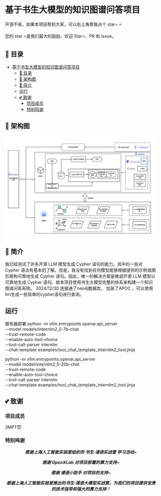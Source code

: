 # 基于书生大模型的知识图谱问答项目

开源不易，如果本项目帮到大家，可以右上角帮我点个 star~ ⭐

您的 star ⭐是我们最大的鼓励，欢迎 Star⭐、PR 和 Issue。

 ## 📖 目录
- [基于书生大模型的知识图谱问答项目](#基于书生大模型的知识图谱问答项目)
  - [📖 目录](#-目录)
  - [🔄 架构图](#-架构图)
  - [📝 简介](#-简介)
  - [运行](#运行)
  - [💕 致谢](#-致谢)
    - [项目成员](#项目成员)
    - [特别鸣谢](#特别鸣谢)
 
## 🔄 架构图
![知识图谱问答系统](assets/架构图.png)


## 📝 简介

我已经测试了许多开源 LLM 模型生成 Cypher 语句的能力。其中的一些对 Cypher 语法有基本的了解。但是，我没有找到任何模型能够根据提供的示例或图形架构可靠地生成 Cypher 语句。因此，唯一的解决方案是微调开源 LLM 模型以可靠地生成 Cypher 语句。故本项目使用书生大模型完整的体系来构建一个知识图谱问答系统。
2024/12/30 连接通了neo4j数据库， 加装了APOC ，可以使用llm生成一些简单的cypher语句进行查询。

## 运行

服务器部署
python -m vllm.entrypoints.openai.api_server \
    --model models/internlm2_5-7b-chat \
    --trust-remote-code \
    --enable-auto-tool-choice \
    --tool-call-parser internlm \
    --chat-template examples/tool_chat_template_internlm2_tool.jinja

    
python -m vllm.entrypoints.openai.api_server \
    --model model/internlm2_5-20b-chat \
    --trust-remote-code \
    --enable-auto-tool-choice \
    --tool-call-parser internlm \
    --chat-template examples/tool_chat_template_internlm2_tool.jinja

    

## 💕 致谢

### 项目成员

3MPT😈

### 特别鸣谢
<div align="center">
 
***感谢上海人工智能实验室组织的 书生·浦语实战营 学习活动~***

***感谢 OpenXLab 对项目部署的算力支持~***

***感谢 浦语小助手 对项目的支持~***

***感谢上海人工智能实验室推出的书生·浦语大模型实战营，为我们的项目提供宝贵的技术指导和强大的算力支持！***